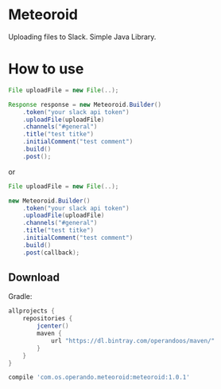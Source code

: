 # Meteoroid

Uploading files to Slack. Simple Java Library. 

# How to use

```java
File uploadFile = new File(..);

Response response = new Meteoroid.Builder()
	.token("your slack api token")
	.uploadFile(uploadFile)
	.channels("#general")
	.title("test titke")
	.initialComment("test comment")
	.build()
	.post();
```

or

```java
File uploadFile = new File(..);

new Meteoroid.Builder()
	.token("your slack api token")
	.uploadFile(uploadFile)
	.channels("#general")
	.title("test titke")
	.initialComment("test comment")
	.build()
	.post(callback);
```


## Download

Gradle:
```groovy
allprojects {
    repositories {
        jcenter()
        maven {
            url "https://dl.bintray.com/operandoos/maven/"
        }
    }
}

compile 'com.os.operando.meteoroid:meteoroid:1.0.1'
```
